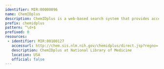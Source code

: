 ```yaml
---
identifier: MIR:00000096
name: ChemIDplus
description: ChemIDplus is a web-based search system that provides access to structure and nomenclature authority files used for the identification of chemical substances cited in National Library of Medicine (NLM) databases. It also provides structure searching and direct links to many biomedical resources at NLM and on the Internet for chemicals of interest.
prefix: chemidplus
pattern: ^\d+$
prefixed: 0
resources:
 - identifier: MIR:00100127
   accessurl: http://chem.sis.nlm.nih.gov/chemidplus/direct.jsp?regno=
   description: ChemIDplus at National Library of Medicine
   location: USA
   official: false
---
```


